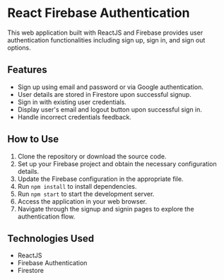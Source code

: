 # React Firebase Authentication

This web application built with ReactJS and Firebase provides user authentication functionalities including sign up, sign in, and sign out options.

## Features

- Sign up using email and password or via Google authentication.
- User details are stored in Firestore upon successful signup.
- Sign in with existing user credentials.
- Display user's email and logout button upon successful sign in.
- Handle incorrect credentials feedback.

## How to Use

1. Clone the repository or download the source code.
2. Set up your Firebase project and obtain the necessary configuration details.
3. Update the Firebase configuration in the appropriate file.
4. Run `npm install` to install dependencies.
5. Run `npm start` to start the development server.
6. Access the application in your web browser.
7. Navigate through the signup and signin pages to explore the authentication flow.

## Technologies Used

- ReactJS
- Firebase Authentication
- Firestore
